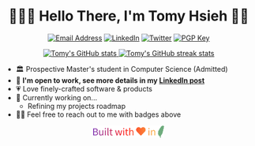 <h1 align="center">👨🏻‍💻 Hello There, I'm Tomy Hsieh 👋🏻</h1>

<p align="center">
    <a href="mailto:github@tomy.me"
        ><img src="https://img.shields.io/badge/Email-github%40tomy.me-blue?logo=gmail&logoColor=white" alt="Email Address"
    /></a>
    <a href="https://www.linkedin.com/in/tomy0000000"
        ><img src="https://img.shields.io/badge/LinkedIn-Tomy%20Hsieh-blue?logo=linkedin&logoColor=white" alt="LinkedIn"
    /></a>
    <a href="https://twitter.com/tomy0000000"
        ><img src="https://img.shields.io/badge/Twitter-tomy0000000-blue?logo=twitter&logoColor=white" alt="Twitter"
    /></a>
    <a href="https://keybase.io/tomy0000000"
        ><img src="https://img.shields.io/badge/pgp-4E6A--F0EE--DD22--05F8-blue?logo=keybase&logoColor=white" alt="PGP Key"
    /></a>
</p>

<p align="center">
    <a href="https://github-stats.tomy.tech/api?username=tomy0000000&show_icons=true&hide_title=true&hide_border=true&icon_color=9580ff&title_color=ff6e96">
        <picture>
            <source
              srcset="https://github-stats.tomy.tech/api?username=tomy0000000&show_icons=true&hide_title=true&hide_border=true&icon_color=9580ff&title_color=ff6e96"
              media="(prefers-color-scheme: light), (prefers-color-scheme: no-preference)"
            />
            <source 
              srcset="https://github-stats.tomy.tech/api?username=tomy0000000&show_icons=true&hide_title=true&hide_border=true&theme=dracula"
              media="(prefers-color-scheme: dark)"
            />
            <img src="https://github-stats.tomy.tech/api?username=tomy0000000&show_icons=true&hide_title=true&hide_border=true&icon_color=9580ff&title_color=ff6e96" height=140  alt="Tomy's GitHub stats" />
        </picture>
    </a>
    <a href="https://github-streak-stats.tomy.tech?user=tomy0000000&hide_border=true&ring=FF6E96&fire=FF6E96&currStreakNum=9580FF&sideNums=FF6E96&currStreakLabel=9580FF&sideLabels=FF6E96">
        <picture>
            <source
              srcset="https://github-streak-stats.tomy.tech?user=tomy0000000&hide_border=true&ring=FF6E96&fire=FF6E96&currStreakNum=9580FF&sideNums=FF6E96&currStreakLabel=9580FF&sideLabels=FF6E96"
              media="(prefers-color-scheme: light), (prefers-color-scheme: no-preference)"
            />
            <source 
              srcset="https://github-streak-stats.tomy.tech?user=tomy0000000&hide_border=true&theme=dracula"
              media="(prefers-color-scheme: dark)"
            />
            <img src="https://github-streak-stats.tomy.tech?user=tomy0000000&hide_border=true&ring=FF6E96&fire=FF6E96&currStreakNum=9580FF&sideNums=FF6E96&currStreakLabel=9580FF&sideLabels=FF6E96" height=140  alt="Tomy's GitHub streak stats" />
        </picture>
    </a>
</p>

- 🏛 Prospective Master's student in Computer Science (Admitted)
- 💼 **I'm open to work, see more details in my [LinkedIn post](https://www.linkedin.com/posts/tomy0000000_computerscience-opportunities-remote-activity-7011364262048673792-hR3_)**
- 💗 Love finely-crafted software & products
- 🔭 Currently working on...
  - Refining my projects roadmap
- 👋🏻 Feel free to reach out to me with badges above

<p align="center">
    <img src="footer.svg" height="25"/>
</p>
